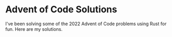# Advent of Code Solutions

I've been solving some of the 2022 Advent of Code problems using Rust for fun. Here are my solutions.
